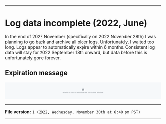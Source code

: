 
***

# Log data incomplete (2022, June)

In the end of 2022 November (specifically on 2022 November 28th) I was planning to go back and archive all older logs. Unfortunately, I waited too long. Logs appear to automatically expire within 6 months. Consistent log data will stay for 2022 September 18th onward, but data before this is unfortunately gone forever.

## Expiration message

![/GitHub_Stats_A_InitialCommit_WorkflowExpired_LightMode.png](/ErrorLog/2022/GitHub_Stats_A_InitialCommit_WorkflowExpired_LightMode.png)

***

**File version:** `1 (2022, Wednesday, November 30th at 6:40 pm PST)`

***
